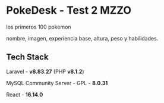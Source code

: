 # PokeDesk - Test 2 MZZO

los primeros 100 pokemon

nombre, imagen, experiencia base, altura, peso y habilidades.


## Tech Stack

Laravel - **v8.83.27** (PHP **v8.1.2**)

MySQL Community Server - GPL - **8.0.31**

React - **16.14.0**
